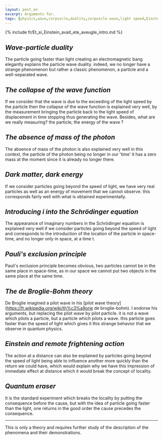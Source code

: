 ```yaml
---
layout: post_en
excerpt: Arguments for.
tags: [physics,wave,corpuscle,duality,corpuscle wave,light speed,Einstein] 
---
```

{% include fr/Et_si_Einstein_avait_ete_aveugle_intro.md %}


## *Wave-particle duality*

The particle going faster than light creating an electromagnetic bang elegantly explains the particle wave duality. indeed, we no longer have a strange phenomenon but rather a classic phenomenon, a particle and a well-separated wave.

## *The collapse of the wave function*

If we consider that the wave is due to the exceeding of the light speed by the particle then the collapse of the wave function is explained very well, by the measurement bringing the particle back to the light speed of displacement in time stopping thus generating the wave. Besides, what are we really measuring? the particle, the energy of the wave ? 

## *The absence of mass of the photon*

The absence of mass of the photon is also explained very well in this context, the particle of the photon being no longer in our 'time' it has a zero mass at the moment since it is already no longer there.

## *Dark matter, dark energy*

If we consider particles going beyond the speed of light, we have very real particles as well as an energy of movement that we cannot observe. this corresponds fairly well with what is obtained experimentally.

## *Introducing i into the Schrödinger equation*

The appearance of imaginary numbers in the Schrödinger equation is explained very well if we consider particles going beyond the speed of light and corresponds to the introduction of the location of the particle in space-time, and no longer only in space, at a time t.

## *Pauli's exclusion principle*

Pauli's exclusion principle becomes obvious, two particles cannot be in the same place in space-time, as in our space we cannot put two objects in the same place at the same time.

## *The de Broglie-Bohm theory*

De Broglie imagined a pilot wave in his [pilot wave theory](https://fr.wikipedia.org/wiki/th%c3%a9orie de broglie-bohm). I endorse his arguments, but replacing the pilot wave by pilot particle. it is not a wave which pilots a particle, but a particle which pilots a wave. this particle goes faster than the speed of light which gives it this strange behavior that we observe in quantum physics.


## *Einstein and remote frightening action*

The action at a distance can also be explained by particles going beyond the speed of light being able to influence another more quickly than the return we could have, which would explain why we have this impression of immediate effect at distance which it would break the concept of locality.

## *Quantum eraser*

It is the standard experiment which breaks the locality by putting the consequence before the cause, but with the idea of ​​particle going faster than the light, one returns in the good order the cause precedes the consequence.

---

This is only a theory and requires further study of the description of the phenomena and their demonstrations.
